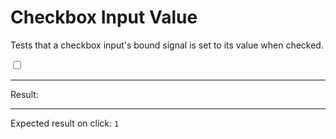 # Checkbox Input Value

Tests that a checkbox input's bound signal is set to its value when checked.

<div>
  <input id="clickable" type="checkbox" data-bind-result value="foo" />
  <span data-text="$result"></span>
  <hr />
  Result:
  <code id="result" data-text="$result === 'foo' ? 1 : 0"></code>
  <hr />
  Expected result on click: <code>1</code>
</div>